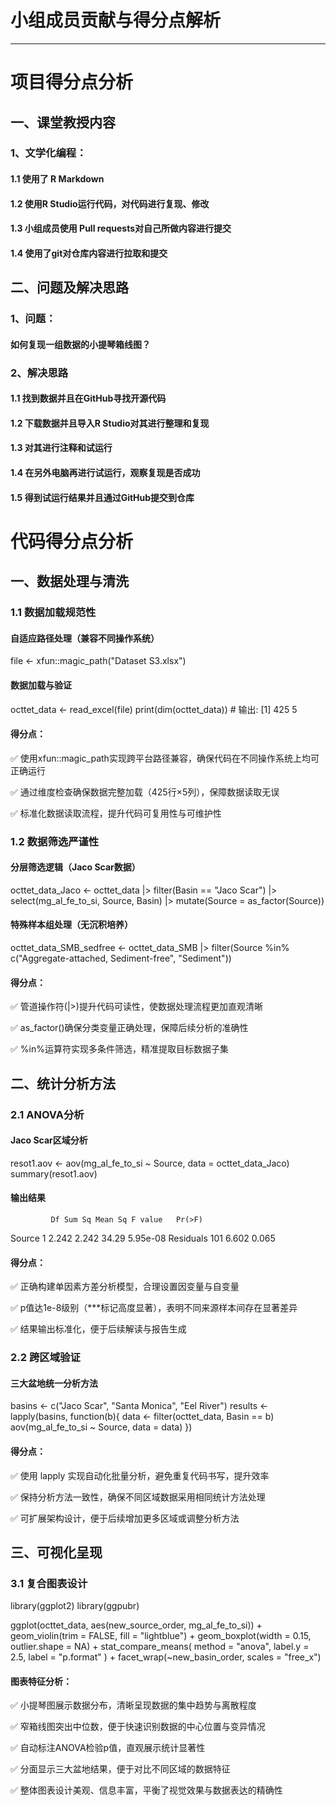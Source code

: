 # 小组成员贡献与得分点解析

------
# 项目得分点分析

## 一、课堂教授内容

### 1、文学化编程：

#### 1.1 使用了 R Markdown

#### 1.2 使用R Studio运行代码，对代码进行复现、修改

#### 1.3 小组成员使用 Pull requests对自己所做内容进行提交

#### 1.4 使用了git对仓库内容进行拉取和提交

## 二、问题及解决思路

### 1、问题：

#### 如何复现一组数据的小提琴箱线图？

### 2、解决思路

#### 1.1 找到数据并且在GitHub寻找开源代码

#### 1.2 下载数据并且导入R Studio对其进行整理和复现

#### 1.3 对其进行注释和试运行

#### 1.4 在另外电脑再进行试运行，观察复现是否成功

#### 1.5 得到试运行结果并且通过GitHub提交到仓库


# 代码得分点分析

## 一、数据处理与清洗

### 1.1 数据加载规范性

#### 自适应路径处理（兼容不同操作系统）
file <- xfun::magic_path("Dataset S3.xlsx")

#### 数据加载与验证
octtet_data <- read_excel(file)
print(dim(octtet_data))  # 输出: [1] 425   5

#### 得分点：

✅ 使用xfun::magic_path实现跨平台路径兼容，确保代码在不同操作系统上均可正确运行
 
✅ 通过维度检查确保数据完整加载（425行×5列），保障数据读取无误

✅ 标准化数据读取流程，提升代码可复用性与可维护性
### 1.2 数据筛选严谨性

#### 分层筛选逻辑（Jaco Scar数据）
octtet_data_Jaco <- octtet_data |> 
  filter(Basin == "Jaco Scar") |> 
  select(mg_al_fe_to_si, Source, Basin) |> 
  mutate(Source = as_factor(Source))

#### 特殊样本组处理（无沉积培养）
octtet_data_SMB_sedfree <- octtet_data_SMB |> 
  filter(Source %in% c("Aggregate-attached, Sediment-free", "Sediment"))

#### 得分点：

✅ 管道操作符(|>)提升代码可读性，使数据处理流程更加直观清晰

✅ as_factor()确保分类变量正确处理，保障后续分析的准确性

✅ %in%运算符实现多条件筛选，精准提取目标数据子集

## 二、统计分析方法

### 2.1 ANOVA分析

#### Jaco Scar区域分析
resot1.aov <- aov(mg_al_fe_to_si ~ Source, data = octtet_data_Jaco)
summary(resot1.aov)

#### 输出结果
             Df Sum Sq Mean Sq F value   Pr(>F)    
Source        1  2.242   2.242   34.29 5.95e-08 
Residuals   101  6.602   0.065

#### 得分点：

✅ 正确构建单因素方差分析模型，合理设置因变量与自变量

✅ p值达1e-8级别（***标记高度显著），表明不同来源样本间存在显著差异

✅ 结果输出标准化，便于后续解读与报告生成

### 2.2 跨区域验证

#### 三大盆地统一分析方法
basins <- c("Jaco Scar", "Santa Monica", "Eel River")
results <- lapply(basins, function(b){
  data <- filter(octtet_data, Basin == b)
  aov(mg_al_fe_to_si ~ Source, data = data)
})

#### 得分点：

✅ 使用 lapply 实现自动化批量分析，避免重复代码书写，提升效率

✅ 保持分析方法一致性，确保不同区域数据采用相同统计方法处理

✅ 可扩展架构设计，便于后续增加更多区域或调整分析方法

## 三、可视化呈现

### 3.1 复合图表设计

library(ggplot2)
library(ggpubr)

ggplot(octtet_data, aes(new_source_order, mg_al_fe_to_si)) +
  geom_violin(trim = FALSE, fill = "lightblue") +
  geom_boxplot(width = 0.15, outlier.shape = NA) +
  stat_compare_means(
    method = "anova", 
    label.y = 2.5,
    label = "p.format"
  ) +
  facet_wrap(~new_basin_order, scales = "free_x")

#### 图表特征分析：

✅ 小提琴图展示数据分布，清晰呈现数据的集中趋势与离散程度

✅ 窄箱线图突出中位数，便于快速识别数据的中心位置与变异情况

✅ 自动标注ANOVA检验p值，直观展示统计显著性

✅ 分面显示三大盆地结果，便于对比不同区域的数据特征

✅ 整体图表设计美观、信息丰富，平衡了视觉效果与数据表达的精确性
